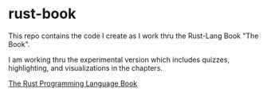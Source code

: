 # rust-book

This repo contains the code I create as I work thru the Rust-Lang Book "The Book". 

I am working thru the experimental version which includes quizzes, highlighting, and visualizations in the chapters.

[The Rust Programming Language Book](https://rust-book.cs.brown.edu/)
